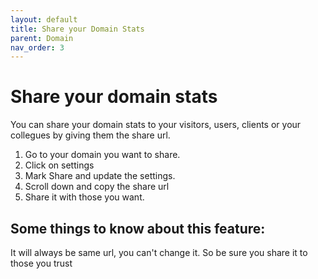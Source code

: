 ```yaml
---
layout: default
title: Share your Domain Stats
parent: Domain
nav_order: 3
---
```


# Share your domain stats
You can share your domain stats to your visitors, users, clients or your collegues by giving them the share url.

1. Go to your domain you want to share.
2. Click on settings
3. Mark Share and update the settings.
4. Scroll down and copy the share url
5. Share it with those you want.

## Some things to know about this feature:
It will always be same url, you can't change it. So be sure you share it to those you trust
